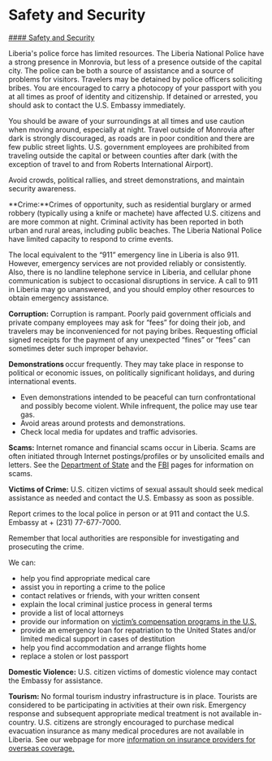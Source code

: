 # Safety and Security

[#### Safety and Security](javascript:void(0); "Safety and Security")

Liberia's police force has limited resources. The Liberia National Police have a strong presence in Monrovia, but less of a presence outside of the capital city. The police can be both a source of assistance and a source of problems for visitors. Travelers may be detained by police officers soliciting bribes. You are encouraged to carry a photocopy of your passport with you at all times as proof of identity and citizenship. If detained or arrested, you should ask to contact the U.S. Embassy immediately.

You should be aware of your surroundings at all times and use caution when moving around, especially at night. Travel outside of Monrovia after dark is strongly discouraged, as roads are in poor condition and there are few public street lights. U.S. government employees are prohibited from traveling outside the capital or between counties after dark (with the exception of travel to and from Roberts International Airport).

Avoid crowds, political rallies, and street demonstrations, and maintain security awareness.

**Crime:**Crimes of opportunity, such as residential burglary or armed robbery (typically using a knife or machete) have affected U.S. citizens and are more common at night. Criminal activity has been reported in both urban and rural areas, including public beaches. The Liberia National Police have limited capacity to respond to crime events.

The local equivalent to the “911” emergency line in Liberia is also 911. However, emergency services are not provided reliably or consistently. Also, there is no landline telephone service in Liberia, and cellular phone communication is subject to occasional disruptions in service. A call to 911 in Liberia may go unanswered, and you should employ other resources to obtain emergency assistance.

**Corruption:** Corruption is rampant. Poorly paid government officials and private company employees may ask for “fees” for doing their job, and travelers may be inconvenienced for not paying bribes. Requesting official signed receipts for the payment of any unexpected “fines” or “fees” can sometimes deter such improper behavior.

**Demonstrations** occur frequently. They may take place in response to political or economic issues, on politically significant holidays, and during international events.

* Even demonstrations intended to be peaceful can turn confrontational and possibly become violent. While infrequent, the police may use tear gas.
* Avoid areas around protests and demonstrations.
* Check local media for updates and traffic advisories.

**Scams:** Internet romance and financial scams occur in Liberia. Scams are often initiated through Internet postings/profiles or by unsolicited emails and letters. See the [Department of State](https://travel.state.gov/content/travel/en/international-travel/emergencies/international-financial-scams.html) and the [FBI](https://www.fbi.gov/scams-and-safety/common-scams-and-crimes) pages for information on scams.

**Victims of Crime:** U.S. citizen victims of sexual assault should seek medical assistance as needed and contact the U.S. Embassy as soon as possible.

Report crimes to the local police in person or at 911 and contact the U.S. Embassy at + (231) 77-677-7000.

Remember that local authorities are responsible for investigating and prosecuting the crime.

We can:

* help you find appropriate medical care
* assist you in reporting a crime to the police
* contact relatives or friends, with your written consent
* explain the local criminal justice process in general terms
* provide a list of local attorneys
* provide our information on [victim’s compensation programs in the U.S.](https://travel.state.gov/content/travel/en/international-travel/emergencies/crime.html)
* provide an emergency loan for repatriation to the United States and/or limited medical support in cases of destitution
* help you find accommodation and arrange flights home
* replace a stolen or lost passport

**Domestic Violence:** U.S. citizen victims of domestic violence may contact the Embassy for assistance.

**Tourism:** No formal tourism industry infrastructure is in place. Tourists are considered to be participating in activities at their own risk. Emergency response and subsequent appropriate medical treatment is not available in-country. U.S. citizens are strongly encouraged to purchase medical evacuation insurance as many medical procedures are not available in Liberia. See our webpage for more [information on insurance providers for overseas coverage.](https://travel.state.gov/content/travel/en/international-travel/before-you-go/your-health-abroad/insurance-providers-overseas.html)